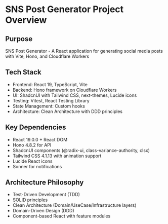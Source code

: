 # SNS Post Generator Project Overview

## Purpose
SNS Post Generator - A React application for generating social media posts with Vite, Hono, and Cloudflare Workers

## Tech Stack
- Frontend: React 19, TypeScript, Vite
- Backend: Hono framework on Cloudflare Workers
- UI: ShadcnUI with Tailwind CSS, next-themes, Lucide icons
- Testing: Vitest, React Testing Library
- State Management: Custom hooks
- Architecture: Clean Architecture with DDD principles

## Key Dependencies
- React 19.0.0 + React DOM
- Hono 4.8.2 for API
- ShadcnUI components (@radix-ui, class-variance-authority, clsx)
- Tailwind CSS 4.1.13 with animation support
- Lucide React icons
- Sonner for notifications

## Architecture Philosophy
- Test-Driven Development (TDD)
- SOLID principles
- Clean Architecture (Domain/UseCase/Infrastructure layers)
- Domain-Driven Design (DDD)
- Component-based React with feature modules